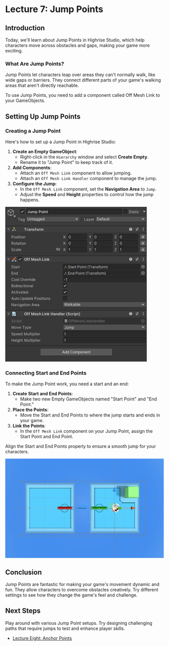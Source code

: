# Lecture 7: Jump Points

## Introduction

Today, we'll learn about Jump Points in Highrise Studio, which help characters move across obstacles and gaps, making your game more exciting.

### What Are Jump Points?

Jump Points let characters leap over areas they can't normally walk, like wide gaps or barriers. They connect different parts of your game's walking areas that aren't directly reachable.

<Note type="warning">
To use Jump Points, you need to add a component called Off Mesh Link to your GameObjects.
</Note>

## Setting Up Jump Points

### Creating a Jump Point

Here's how to set up a Jump Point in Highrise Studio:

1. **Create an Empty GameObject**:
   - Right-click in the `Hierarchy` window and select **Create Empty**.
   - Rename it to "Jump Point" to keep track of it.
2. **Add Components**:
   - Attach an `Off Mesh Link` component to allow jumping.
   - Attach an `Off Mesh Link Handler` component to manage the jump.
3. **Configure the Jump**:
   - In the `Off Mesh Link` component, set the **Navigation Area** to `Jump`.
   - Adjust the **Speed** and **Height** properties to control how the jump happens.

![Jump Point Components](/assets/learn/guides/studio/Lectures/jump-point-components.png)

### Connecting Start and End Points

To make the Jump Point work, you need a start and an end:

1. **Create Start and End Points**:
   - Make two new Empty GameObjects named "Start Point" and "End Point."
2. **Place the Points**:
   - Move the Start and End Points to where the jump starts and ends in your game.
3. **Link the Points**:
   - In the `Off Mesh Link` component on your Jump Point, assign the Start Point and End Point.

<Note type="warning">
Align the Start and End Points properly to ensure a smooth jump for your characters.
</Note>

![Jump Point Example](/assets/learn/guides/studio/Lectures/jump-point-example.png)

## Conclusion

Jump Points are fantastic for making your game's movement dynamic and fun. They allow characters to overcome obstacles creatively. Try different settings to see how they change the game's feel and challenge.

## Next Steps

Play around with various Jump Point setups. Try designing challenging paths that require jumps to test and enhance player skills.

- [Lecture Eight: Anchor Points](https://create.highrise.game/learn/studio/basics/beginner-guide/lecture-eight)